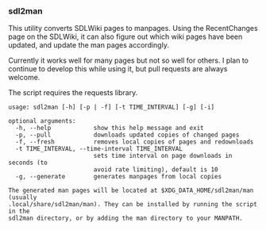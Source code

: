 ### sdl2man

This utility converts SDLWiki pages to manpages. Using the RecentChanges page on the SDLWiki, it can also figure out which wiki pages have been updated, and update the man pages accordingly.

Currently it works well for many pages but not so well for others. I plan to continue to develop this while using it, but pull requests are always welcome.

The script requires the requests library.

    usage: sdl2man [-h] [-p | -f] [-t TIME_INTERVAL] [-g] [-i]

    optional arguments:
      -h, --help            show this help message and exit
      -p, --pull            downloads updated copies of changed pages
      -f, --fresh           removes local copies of pages and redownloads
      -t TIME_INTERVAL, --time-interval TIME_INTERVAL
                            sets time interval on page downloads in seconds (to
                            avoid rate limiting), default is 10
      -g, --generate        generates manpages from local copies

    The generated man pages will be located at $XDG_DATA_HOME/sdl2man/man (usually
    .local/share/sdl2man/man). They can be installed by running the script in the
    sdl2man directory, or by adding the man directory to your MANPATH.
